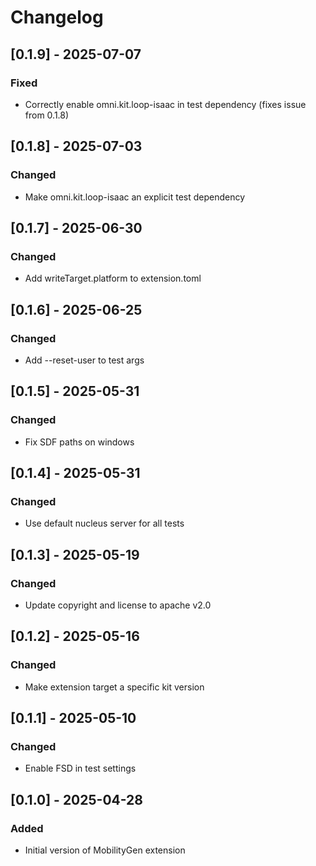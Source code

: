 # Changelog
## [0.1.9] - 2025-07-07
### Fixed
- Correctly enable omni.kit.loop-isaac in test dependency (fixes issue from 0.1.8)

## [0.1.8] - 2025-07-03
### Changed
- Make omni.kit.loop-isaac an explicit test dependency

## [0.1.7] - 2025-06-30
### Changed
- Add writeTarget.platform to extension.toml

## [0.1.6] - 2025-06-25
### Changed
- Add --reset-user to test args

## [0.1.5] - 2025-05-31
### Changed
- Fix SDF paths on windows

## [0.1.4] - 2025-05-31
### Changed
- Use default nucleus server for all tests

## [0.1.3] - 2025-05-19
### Changed
- Update copyright and license to apache v2.0

## [0.1.2] - 2025-05-16
### Changed
- Make extension target a specific kit version

## [0.1.1] - 2025-05-10
### Changed
- Enable FSD in test settings

## [0.1.0] - 2025-04-28
### Added
- Initial version of MobilityGen extension
